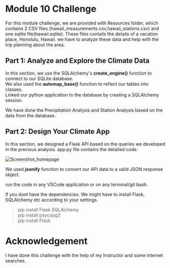 # Module 10 Challenge       
          
For this module challenge, we are provided with Resources folder, which contains 2 CSV files (hawaii_measurements.csv,hawaii_stations.csv) and one sqlite file(hawaii.sqlite). These files contails the details of a vacation place, Honolulu, Hawaii. we have to analyze these data and help with the trip planning about the area.          

## Part 1: Analyze and Explore the Climate Data

In this section, we use the SQLAlchemy's **create_engine()** function to connect to our SQLite database.              
We also used the **automap_base()** function to reflect our tables into classes.   
Linked our python application to the database by creating a SQLAlchemy session.    

We have done the Precipitation Analysis and Station Analysis based on the data from the database.      
              
        
## Part 2: Design Your Climate App

In this section, we designed a Flask API based on the queries we developed in the previous analysis. app.py file contains the detailed code.
            





![Screenshot_homepage](https://github.com/user-attachments/assets/9247d9b3-60ab-463e-9745-de11acd6f12d)



We used **jsonify** function to convert our API data to a valid JSON response object.     

run the code in any VSCode application or on any terminal/git bash.    

If you dont have the dependencies. We might have to install Flask, SQLAlchemy etc according to your settings.     

      
> pip install Flask SQLAlchemy         
> pip install psycopg2               
> pip install Flask                 
        
# Acknowledgement
          
I have done this challenge with the help of my Instructor and some internet searches.      






















